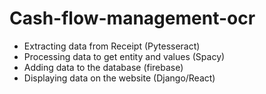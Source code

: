 # Cash-flow-management-ocr

- Extracting data from Receipt (Pytesseract)
- Processing data to get entity and values (Spacy)
- Adding data to the database (firebase)
- Displaying data on the website (Django/React)
